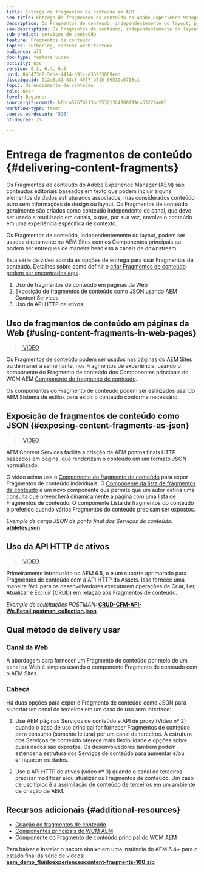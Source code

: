 ```yaml
---
title: Entrega de fragmentos de conteúdo em AEM
seo-title: Entrega de fragmentos de conteúdo no Adobe Experience Manager
description: Os Fragmentos de conteúdo, independentemente do layout, podem ser usados diretamente no AEM Sites com os Componentes principais ou podem ser entregues de maneira headless a canais de downstream.
seo-description: Os Fragmentos de conteúdo, independentemente do layout, podem ser usados diretamente no AEM Sites com os Componentes principais ou podem ser entregues de maneira headless a canais de downstream.
sub-product: serviços de conteúdo
feature: Fragmentos de conteúdo
topics: authoring, content-architecture
audience: all
doc-type: feature video
activity: use
version: 6.3, 6.4, 6.5
uuid: 045473d2-5abe-4414-b91c-d369f3069ead
discoiquuid: 912e0c41-83cf-49f7-b515-09519b6718c1
topic: Gerenciamento de conteúdo
role: User
level: Beginner
source-git-commit: b0bca57676813bd353213b4808f99c463272de85
workflow-type: tm+mt
source-wordcount: '596'
ht-degree: 7%

---
```



# Entrega de fragmentos de conteúdo {#delivering-content-fragments}

Os Fragmentos de conteúdo do Adobe Experience Manager (AEM) são conteúdos editoriais baseados em texto que podem incluir alguns elementos de dados estruturados associados, mas considerados conteúdo puro sem informações de design ou layout. Os Fragmentos de conteúdo geralmente são criados como conteúdo independente de canal, que deve ser usado e reutilizado em canais, o que, por sua vez, envolve o conteúdo em uma experiência específica de contexto.

Os Fragmentos de conteúdo, independentemente do layout, podem ser usados diretamente no AEM Sites com os Componentes principais ou podem ser entregues de maneira headless a canais de downstream.

Esta série de vídeo aborda as opções de entrega para usar Fragmentos de conteúdo. Detalhes sobre como definir e [criar Fragmentos de conteúdo podem ser encontrados aqui](content-fragments-feature-video-use.md).

1. Uso de fragmentos de conteúdo em páginas da Web
2. Exposição de fragmentos de conteúdo como JSON usando AEM Content Services
3. Uso da API HTTP de ativos

## Uso de fragmentos de conteúdo em páginas da Web {#using-content-fragments-in-web-pages}

>[!VIDEO](https://video.tv.adobe.com/v/22449/?quality=12&learn=on)

Os Fragmentos de conteúdo podem ser usados nas páginas do AEM Sites ou de maneira semelhante, nos Fragmentos de experiência, usando o componente do Fragmento de conteúdo dos Componentes principais do WCM AEM [Componente do fragmento de conteúdo](https://docs.adobe.com/content/help/pt-BR/experience-manager-core-components/using/components/content-fragment-component.html).

Os componentes do Fragmento de conteúdo podem ser estilizados usando AEM Sistema de estilos para exibir o conteúdo conforme necessário.

## Exposição de fragmentos de conteúdo como JSON {#exposing-content-fragments-as-json}

>[!VIDEO](https://video.tv.adobe.com/v/22448/?quality=12&learn=on)

AEM Content Services facilita a criação de AEM pontos finais HTTP baseados em página, que renderizam o conteúdo em um formato JSON normalizado.

O vídeo acima usa o [Componente do fragmento de conteúdo](https://docs.adobe.com/content/help/en/experience-manager-core-components/using/components/content-fragment-component.html) para expor Fragmentos de conteúdo individuais. O [Componente da lista de fragmentos de conteúdo](https://docs.adobe.com/content/help/en/experience-manager-core-components/using/components/content-fragment-list.html) é um novo componente que permite que um autor defina uma consulta que preencherá dinamicamente a página com uma lista de Fragmentos de conteúdo. O componente Lista de fragmentos do conteúdo é preferido quando vários Fragmentos do conteúdo precisam ser expostos.

*Exemplo de carga JSON de ponto final dos Serviços de conteúdo:*\
**[athletes.json](assets/athletes.json)**

## Uso da API HTTP de ativos

>[!VIDEO](https://video.tv.adobe.com/v/26390/?quality=12&learn=on)

Primeiramente introduzido no AEM 6.5, o é um suporte aprimorado para Fragmentos de conteúdo com a API HTTP do Assets. Isso fornece uma maneira fácil para os desenvolvedores executarem operações de Criar, Ler, Atualizar e Excluir (CRUD) em relação aos Fragmentos de conteúdo.

*Exemplo de solicitações POSTMAN:*
**[CRUD-CFM-API-We.Retail.postman_collection.json](assets/CRUD-CFM-API-We.Retail.postman_collection.json)**

## Qual método de delivery usar

### Canal da Web

A abordagem para fornecer um Fragmento de conteúdo por meio de um canal da Web é simples usando o componente Fragmento de conteúdo com o AEM Sites.

### Cabeça

Há duas opções para expor o Fragmento de conteúdo como JSON para suportar um canal de terceiros em um caso de uso sem interface:

1. Use AEM páginas Serviços de conteúdo e API de proxy (Vídeo nº 2) quando o caso de uso principal for fornecer Fragmentos de conteúdo para consumo (somente leitura) por um canal de terceiros. A estrutura dos Serviços de conteúdo oferece mais flexibilidade e opções sobre quais dados são expostos. Os desenvolvedores também podem estender a estrutura dos Serviços de conteúdo para aumentar e/ou enriquecer os dados.

2. Use a API HTTP de ativos (vídeo nº 3) quando o canal de terceiros precisar modificar e/ou atualizar os Fragmentos de conteúdo. Um caso de uso típico é a assimilação de conteúdo de terceiros em um ambiente de criação de AEM.

## Recursos adicionais {#additional-resources}

* [Criação de fragmentos de conteúdo](content-fragments-feature-video-use.md)
* [Componentes principais do WCM AEM](https://docs.adobe.com/content/help/pt-BR/experience-manager-core-components/using/introduction.html)
* [Componente do Fragmento de conteúdo principal do WCM AEM](https://docs.adobe.com/content/help/en/experience-manager-core-components/using/components/content-fragment-component.html)

Para baixar e instalar o pacote abaixo em uma instância do AEM 6.4+ para o estado final da série de vídeos:\
**[aem_demo_fluidoexperiencescontent-fragments-100.zip](assets/aem_demo_fluid-experiencescontent-fragments-100.zip)**
